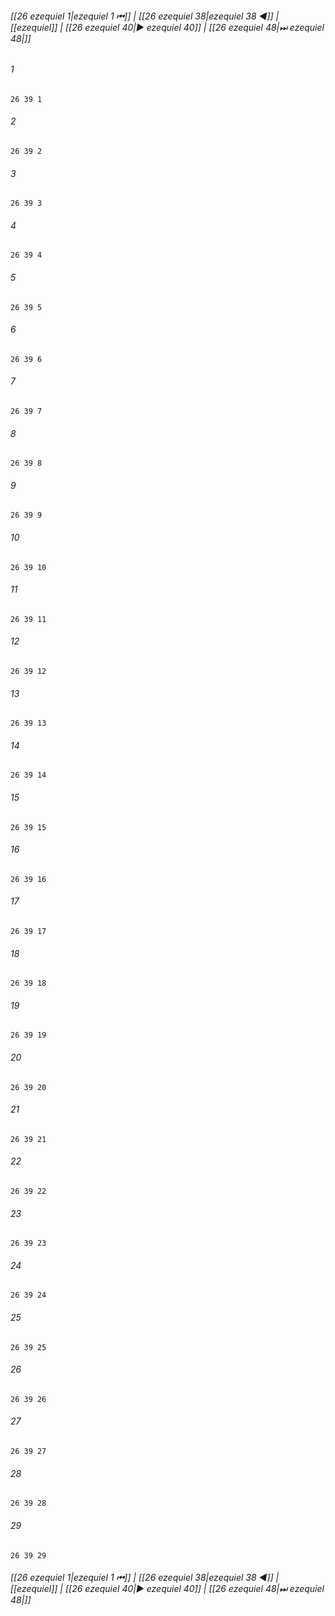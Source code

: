 
###### [[26 ezequiel 1|ezequiel 1 ⏮]] | [[26 ezequiel 38|ezequiel 38 ◀]] | [[ezequiel]] | [[26 ezequiel 40|▶ ezequiel 40]] | [[26 ezequiel 48|⏭ ezequiel 48|]]

###### 1
``` verse
26 39 1 
```
###### 2
``` verse
26 39 2 
```
###### 3
``` verse
26 39 3 
```
###### 4
``` verse
26 39 4 
```
###### 5
``` verse
26 39 5 
```
###### 6
``` verse
26 39 6 
```
###### 7
``` verse
26 39 7 
```
###### 8
``` verse
26 39 8 
```
###### 9
``` verse
26 39 9 
```
###### 10
``` verse
26 39 10 
```
###### 11
``` verse
26 39 11 
```
###### 12
``` verse
26 39 12 
```
###### 13
``` verse
26 39 13 
```
###### 14
``` verse
26 39 14 
```
###### 15
``` verse
26 39 15 
```
###### 16
``` verse
26 39 16 
```
###### 17
``` verse
26 39 17 
```
###### 18
``` verse
26 39 18 
```
###### 19
``` verse
26 39 19 
```
###### 20
``` verse
26 39 20 
```
###### 21
``` verse
26 39 21 
```
###### 22
``` verse
26 39 22 
```
###### 23
``` verse
26 39 23 
```
###### 24
``` verse
26 39 24 
```
###### 25
``` verse
26 39 25 
```
###### 26
``` verse
26 39 26 
```
###### 27
``` verse
26 39 27 
```
###### 28
``` verse
26 39 28 
```
###### 29
``` verse
26 39 29 
```

###### [[26 ezequiel 1|ezequiel 1 ⏮]] | [[26 ezequiel 38|ezequiel 38 ◀]] | [[ezequiel]] | [[26 ezequiel 40|▶ ezequiel 40]] | [[26 ezequiel 48|⏭ ezequiel 48|]]

